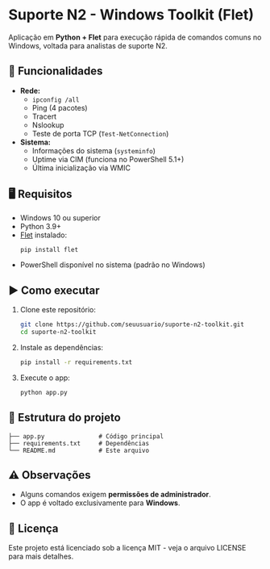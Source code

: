 # Suporte N2 - Windows Toolkit (Flet)

Aplicação em **Python + Flet** para execução rápida de comandos comuns no Windows, voltada para analistas de suporte N2.

## 📌 Funcionalidades

- **Rede:**
  - `ipconfig /all`
  - Ping (4 pacotes)
  - Tracert
  - Nslookup
  - Teste de porta TCP (`Test-NetConnection`)
- **Sistema:**
  - Informações do sistema (`systeminfo`)
  - Uptime via CIM (funciona no PowerShell 5.1+)
  - Última inicialização via WMIC

## 🖥️ Requisitos

- Windows 10 ou superior
- Python 3.9+
- [Flet](https://flet.dev) instalado:
  ```bash
  pip install flet
  ```
- PowerShell disponível no sistema (padrão no Windows)

## ▶️ Como executar

1. Clone este repositório:
   ```bash
   git clone https://github.com/seuusuario/suporte-n2-toolkit.git
   cd suporte-n2-toolkit
   ```
2. Instale as dependências:
   ```bash
   pip install -r requirements.txt
   ```
3. Execute o app:
   ```bash
   python app.py
   ```

## 📂 Estrutura do projeto

```
├── app.py               # Código principal
├── requirements.txt     # Dependências
└── README.md            # Este arquivo
```

## ⚠️ Observações

- Alguns comandos exigem **permissões de administrador**.
- O app é voltado exclusivamente para **Windows**.

## 📜 Licença

Este projeto está licenciado sob a licença MIT - veja o arquivo LICENSE para mais detalhes.

